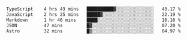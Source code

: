<!--START_SECTION:waka-->

```txt
TypeScript    4 hrs 43 mins   ██████████▓░░░░░░░░░░░░░░   43.17 %
JavaScript    2 hrs 25 mins   █████▓░░░░░░░░░░░░░░░░░░░   22.19 %
Markdown      1 hr 46 mins    ████░░░░░░░░░░░░░░░░░░░░░   16.16 %
JSON          47 mins         █▓░░░░░░░░░░░░░░░░░░░░░░░   07.20 %
Astro         32 mins         █▒░░░░░░░░░░░░░░░░░░░░░░░   04.97 %
```

<!--END_SECTION:waka-->
